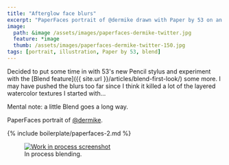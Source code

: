 ```yaml
---
title: "Afterglow face blurs"
excerpt: "PaperFaces portrait of @dermike drawn with Paper by 53 on an iPad."
image: 
  path: &image /assets/images/paperfaces-dermike-twitter.jpg 
  feature: *image
  thumb: /assets/images/paperfaces-dermike-twitter-150.jpg
tags: [portrait, illustration, Paper by 53, blend]
---
```


Decided to put some time in with 53's new Pencil stylus and experiment with the [Blend feature]({{ site.url }}/articles/blend-first-look/) some more. I may have pushed the blurs too far since I think it killed a lot of the layered watercolor textures I started with…

Mental note: a little Blend goes a long way.

PaperFaces portrait of <a href="http://twitter.com/dermike">@dermike</a>.

{% include boilerplate/paperfaces-2.md %}

<figure>
	<a href="{{ site.url }}/assets/images/paperfaces-dermike-process-1-lg.jpg"><img src="{{ site.url }}/assets/images/paperfaces-dermike-process-1-750.jpg" alt="Work in process screenshot"></a>
	<figcaption>In process blending.</figcaption>
</figure>
